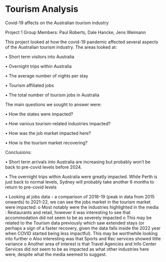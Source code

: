 # Tourism Analysis

Covid-19 affects on the Australian tourism industry

Project 1 Group Members: Paul Roberts, Dale Hancke, Jens Weimann

This project looked at how the covid-19 pandemic affected several aspects of the Australian tourism industry. The areas looked at:

•	Short term visitors into Australia

•	Overnight trips within Australia

•	The average number of nights per stay

•	Tourism affiliated jobs

•	The total number of tourism jobs in Australia


The main questions we sought to answer were: 

•	How the states were impacted?

•	How various tourism-related industries impacted?

•	How was the job market impacted here?

•	How is the tourism market recovering?

Conclusions:

•	Short term arrivals into Australia are increasing but probably won’t be back to pre-covid levels before 2024.

•	The overnight trips within Australia were greatly impacted. While Perth is just back to normal levels, Sydney will probably take another 6 months to return to pre-covid levels

•	Looking at jobs data - a comparison of 2018-19 (peak in data from 2015 onwards) to 2021-22, we can see the jobs market in the tourism market were impacted:
  o	Most notably were the industries highlighted in the media : Restaurants and retail, however it was interesting to see that accommodation did not seem to be as severely impacted 
  o	This may be related to the Tourism data previously which saw extended stays (or perhaps a sign of a faster recovery, given the data falls inside the 2022 year when COVID started being less impactful). This may be worthwhile looking into further
  o	Also interesting was that Sports and Rec services showed little variance
  o	Another area of interest is that Travel Agencies and Info Center Services did not seem to be as impacted as what other industries here were, despite what the media seemed to suggest.


